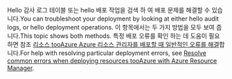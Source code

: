 <span data-ttu-id="70fe2-101">Hello 감사 로그 테이블 또는 hello 배포 작업을 검색 하 여 배포 문제를 해결할 수 있습니다.</span><span class="sxs-lookup"><span data-stu-id="70fe2-101">You can troubleshoot your deployment by looking at either hello audit logs, or hello deployment operations.</span></span> <span data-ttu-id="70fe2-102">이 항목에서는 두 가지 방법을 모두 보여 줍니다.</span><span class="sxs-lookup"><span data-stu-id="70fe2-102">This topic shows both methods.</span></span> <span data-ttu-id="70fe2-103">특정 배포 오류를 확인 하는 데 도움이 필요 하면 참조 [리소스 tooAzure Azure 리소스 관리자를 배포할 때 일반적인 오류를 해결](../articles/azure-resource-manager/resource-manager-common-deployment-errors.md)합니다.</span><span class="sxs-lookup"><span data-stu-id="70fe2-103">For help with resolving particular deployment errors, see [Resolve common errors when deploying resources tooAzure with Azure Resource Manager](../articles/azure-resource-manager/resource-manager-common-deployment-errors.md).</span></span>

